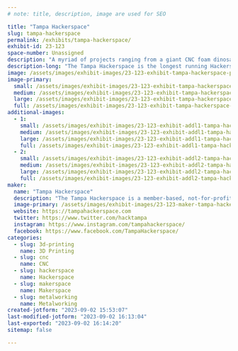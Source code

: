 ```yaml
---
# note: title, description, image are used for SEO

title: "Tampa Hackerspace"
slug: tampa-hackerspace
permalink: /exhibits/tampa-hackerspace/
exhibit-id: 23-123
space-number: Unassigned
description: "A myriad of projects ranging from a giant CNC foam dinosaur, metal working, electronics and more!"
description-long: "The Tampa Hackerspace is the longest running Hackerspace/Makerspace in the Greater Tampa Bay Area. We have a vast array of tools including but not limited to: 3D Printers, Laser Cutters, 4x8 Shopbot, Metal and Wood lathes, electronics stations, cosplay, embroidery and more. Come by and check out the vast array of projects created by our makers including a 10 foot foam T-Rex that has been dressed up to mimic the balsa wood punch-outs of old! We always have something for everyone and always have a make and take for our younger (and young at heart) makers."
image: /assets/images/exhibit-images/23-123-exhibit-tampa-hackerspace-pxl-20221106-213534758-mp-large.jpg
image-primary: 
  small: /assets/images/exhibit-images/23-123-exhibit-tampa-hackerspace-pxl-20221106-213534758-mp-small.jpg
  medium: /assets/images/exhibit-images/23-123-exhibit-tampa-hackerspace-pxl-20221106-213534758-mp-medium.jpg
  large: /assets/images/exhibit-images/23-123-exhibit-tampa-hackerspace-pxl-20221106-213534758-mp-large.jpg
  full: /assets/images/exhibit-images/23-123-exhibit-tampa-hackerspace-pxl-20221106-213534758-mp-full.jpg
additional-images: 
  - 1:
    small: /assets/images/exhibit-images/23-123-exhibit-addl1-tampa-hackerspace-pxl-20221105-154734472-small.jpg
    medium: /assets/images/exhibit-images/23-123-exhibit-addl1-tampa-hackerspace-pxl-20221105-154734472-medium.jpg
    large: /assets/images/exhibit-images/23-123-exhibit-addl1-tampa-hackerspace-pxl-20221105-154734472-large.jpg
    full: /assets/images/exhibit-images/23-123-exhibit-addl1-tampa-hackerspace-pxl-20221105-154734472-full.jpg
  - 2:
    small: /assets/images/exhibit-images/23-123-exhibit-addl2-tampa-hackerspace-pxl-20221105-154758619-small.jpg
    medium: /assets/images/exhibit-images/23-123-exhibit-addl2-tampa-hackerspace-pxl-20221105-154758619-medium.jpg
    large: /assets/images/exhibit-images/23-123-exhibit-addl2-tampa-hackerspace-pxl-20221105-154758619-large.jpg
    full: /assets/images/exhibit-images/23-123-exhibit-addl2-tampa-hackerspace-pxl-20221105-154758619-full.jpg
maker: 
  name: "Tampa Hackerspace"
  description: "The Tampa Hackerspace is a member-based, not-for-profit community makerspace. We are a community of makers and builders located in the Tampa Bay area. We have everything from 3D printers, laser cutter/engravers, electronics, metal-working to wood-working and welding."
  image-primary: /assets/images/exhibit-images/23-123-maker-tampa-hackerspace-tampa-hackerspace-logo-2048px-medium.png
  website: https://tampahackerspace.com
  twitter: https://www.twitter.com/hacktampa
  instagram: https://www.instagram.com/tampahackerspace/
  facebook: https://www.facebook.com/TampaHackerspace/
categories: 
  - slug: 3d-printing
    name: 3D Printing
  - slug: cnc
    name: CNC
  - slug: hackerspace
    name: Hackerspace
  - slug: makerspace
    name: Makerspace
  - slug: metalworking
    name: Metalworking
created-jotform: "2023-09-02 15:53:07"
last-modified-jotform: "2023-09-02 16:13:04"
last-exported: "2023-09-02 16:14:20"
sitemap: false

---
```

